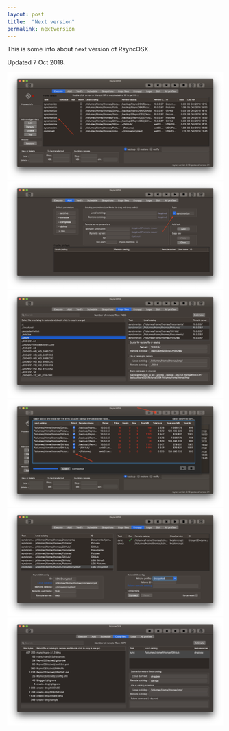 ```yaml
---
layout: post
title:  "Next version"
permalink: nextversion
---
```

This is some info about next version of RsyncOSX.

Updated 7 Oct 2018.

![](/images/RsyncOSX/master/nextversion/main.png)
![](/images/RsyncOSX/master/nextversion/add.png)
![](/images/RsyncOSX/master/nextversion/copy.png)
![](/images/RsyncOSX/master/nextversion/synch.png)
![](/images/RsyncOSX/master/nextversion/combined.png)
![](/images/RsyncOSX/master/nextversion/rclonecopy.png)

